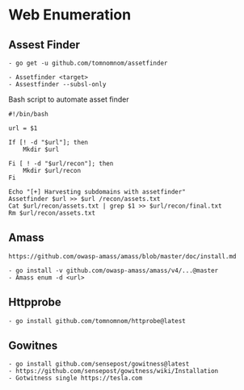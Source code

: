 # Web Enumeration

## Assest Finder

    - go get -u github.com/tomnomnom/assetfinder

    - Assetfinder <target>
    - Assestfinder --subsl-only


Bash script to automate asset finder 

    #!/bin/bash

    url = $1 

    If [! -d "$url"]; then
        Mkdir $url
        
    Fi [ ! -d "$url/recon"]; then
        Mkdir $url/recon
    Fi

    Echo "[+] Harvesting subdomains with assetfinder"
    Assetfinder $url >> $url /recon/assets.txt
    Cat $url/recon/assets.txt | grep $1 >> $url/recon/final.txt
    Rm $url/recon/assets.txt

## Amass

    https://github.com/owasp-amass/amass/blob/master/doc/install.md

    - go install -v github.com/owasp-amass/amass/v4/...@master
    - Amass enum -d <url>

## Httpprobe
     
    - go install github.com/tomnomnom/httprobe@latest

## Gowitnes
    
    - go install github.com/sensepost/gowitness@latest
    - https://github.com/sensepost/gowitness/wiki/Installation 
    - Gotwitness single https://tesla.com
    

